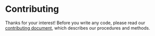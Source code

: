 # Contributing

Thanks for your interest! Before you write any code, please read our [contributing document][contributing], which describes our procedures and methods.

[contributing]: https://docs.tsuru.io/main/contributing/index.html
